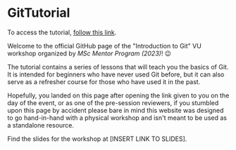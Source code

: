 # GitTutorial

To access the tutorial, [follow this link]((https://jacopo-dm.github.io/GitTutorial/)).

Welcome to the official GitHub page of the "Introduction to Git" VU workshop organized by *MSc Mentor Program (2023)*!
:wink:

The tutorial contains a series of lessons that will teach you the basics of Git. It is intended for beginners who have never used Git before, but it can also serve as a refresher course for those who have used it in the past.

Hopefully, you landed on this page after opening the link given to you on the day of the event, or as one of the pre-session reviewers, if you stumbled upon this page by accident please bare in mind this website was designed to go hand-in-hand with a physical workshop and isn't meant to be used as a standalone resource. 

Find the slides for the workshop at [INSERT LINK TO SLIDES].
